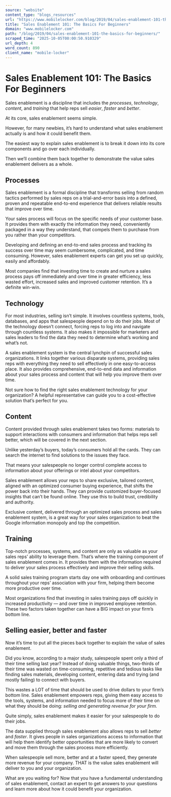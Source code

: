 ```yaml
---
source: "website"
content_type: "blogs_resources"
url: "https://www.mobilelocker.com/blog/2019/04/sales-enablement-101-the-basics-for-beginners/"
title: "Sales Enablement 101: The Basics For Beginners"
domain: "www.mobilelocker.com"
path: "/blog/2019/04/sales-enablement-101-the-basics-for-beginners/"
scraped_time: "2025-10-05T00:00:50.910329"
url_depth: 4
word_count: 890
client_name: "mobile-locker"
---
```


# Sales Enablement 101: The Basics For Beginners

Sales enablement is a discipline that includes the _processes_, _technology_, _content_, and _training_ that help reps sell _easier_, _faster_ and _better_.  

At its core, sales enablement seems simple.  

However, for many newbies, it’s hard to understand what sales enablement actually is and how it could benefit them.  

The easiest way to explain sales enablement is to break it down into its core components and go over each individually.  

Then we’ll combine them back together to demonstrate the value sales enablement delivers as a whole.

## Processes

Sales enablement is a formal discipline that transforms selling from random tactics performed by sales reps on a trial-and-error basis into a defined, proven and repeatable end-to-end experience that delivers reliable results that improve over time.  

Your sales process will focus on the specific needs of your customer base. It provides them with exactly the information they need, conveniently packaged in a way they understand, that compels them to purchase from you rather than your competitors.  

Developing and defining an end-to-end sales process and tracking its success over time may seem cumbersome, complicated, and time consuming. However, sales enablement experts can get you set up quickly, easily and affordably.  

Most companies find that investing time to create and nurture a sales process pays off immediately and over time in greater efficiency, less wasted effort, increased sales and improved customer retention. It’s a definite win-win.

## Technology

For most industries, selling isn’t simple. It involves countless systems, tools, databases, and apps that salespeople depend on to do their jobs. Most of the technology doesn’t connect, forcing reps to log into and navigate through countless systems. It also makes it impossible for marketers and sales leaders to find the data they need to determine what’s working and what’s not.  

A sales enablement system is the central lynchpin of successful sales organizations. It links together various disparate systems, providing sales reps with everything they need to sell effectively in one easy-to-access place. It also provides comprehensive, end-to-end data and information about your sales process and content that will help you improve them over time.  

Not sure how to find the right sales enablement technology for your organization? A helpful representative can guide you to a cost-effective solution that’s perfect for you.

## Content

Content provided through sales enablement takes two forms: materials to support interactions with consumers and information that helps reps sell better, which will be covered in the next section.  

Unlike yesterday’s buyers, today’s consumers hold all the cards. They can search the internet to find solutions to the issues they face.  

That means your salespeople no longer control complete access to information about your offerings or intel about your competitors.  

Sales enablement allows your reps to share exclusive, tailored content, aligned with an optimized consumer buying experience, that shifts the power back into their hands. They can provide customized buyer-focused insights that can’t be found online. They use this to build trust, credibility and authority.  

Exclusive content, delivered through an optimized sales process and sales enablement system, is a great way for your sales organization to beat the Google information monopoly and top the competition.

## Training

Top-notch processes, systems, and content are only as valuable as your sales reps’ ability to leverage them. That’s where the training component of sales enablement comes in. It provides them with the information required to deliver your sales process effectively and improve their selling skills.  

A solid sales training program starts day one with onboarding and continues throughout your reps’ association with your firm, helping them become more productive over time.  

Most organizations find that investing in sales training pays off quickly in increased productivity — and over time in improved employee retention. These two factors taken together can have a BIG impact on your firm’s bottom line.

## Selling easier, better and faster

Now it’s time to put all the pieces back together to explain the value of sales enablement.  

Did you know, according to a major study, salespeople spent only a third of their time selling last year? Instead of doing valuable things, two-thirds of their time was wasted on time-consuming, repetitive and tedious tasks like finding sales materials, developing content, entering data and trying (and mostly failing) to connect with buyers.  

This wastes a LOT of time that should be used to drive dollars to your firm’s bottom line. Sales enablement empowers reps, giving them easy access to the tools, systems, and information needed to focus more of their time on what they should be doing: _selling and generating revenue for your firm._  

Quite simply, sales enablement makes it easier for your salespeople to do their jobs.  

The data supplied through sales enablement also allows reps to sell _better_ and _faster_. It gives people in sales organizations access to information that will help them identify better opportunities that are more likely to convert and move them through the sales process more efficiently.  

When salespeople sell more, better and at a faster speed, they generate more revenue for your company. THAT is the value sales enablement will deliver to you and your organization.  

What are you waiting for? Now that you have a fundamental understanding of sales enablement, contact an expert to get answers to your questions and learn more about how it could benefit your organization.